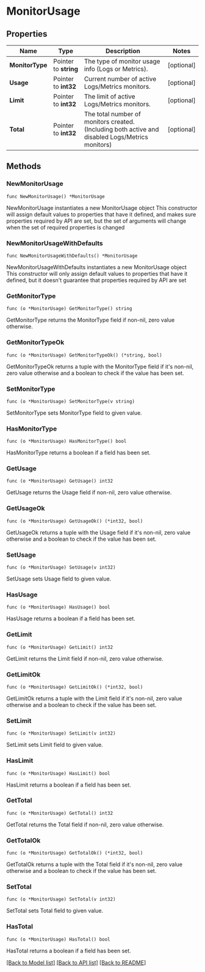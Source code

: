 # MonitorUsage

## Properties

Name | Type | Description | Notes
------------ | ------------- | ------------- | -------------
**MonitorType** | Pointer to **string** | The type of monitor usage info (Logs or Metrics). | [optional] 
**Usage** | Pointer to **int32** | Current number of active Logs/Metrics monitors. | [optional] 
**Limit** | Pointer to **int32** | The limit of active Logs/Metrics monitors. | [optional] 
**Total** | Pointer to **int32** | The total number of monitors created. (Including both active and disabled Logs/Metrics monitors) | [optional] 

## Methods

### NewMonitorUsage

`func NewMonitorUsage() *MonitorUsage`

NewMonitorUsage instantiates a new MonitorUsage object
This constructor will assign default values to properties that have it defined,
and makes sure properties required by API are set, but the set of arguments
will change when the set of required properties is changed

### NewMonitorUsageWithDefaults

`func NewMonitorUsageWithDefaults() *MonitorUsage`

NewMonitorUsageWithDefaults instantiates a new MonitorUsage object
This constructor will only assign default values to properties that have it defined,
but it doesn't guarantee that properties required by API are set

### GetMonitorType

`func (o *MonitorUsage) GetMonitorType() string`

GetMonitorType returns the MonitorType field if non-nil, zero value otherwise.

### GetMonitorTypeOk

`func (o *MonitorUsage) GetMonitorTypeOk() (*string, bool)`

GetMonitorTypeOk returns a tuple with the MonitorType field if it's non-nil, zero value otherwise
and a boolean to check if the value has been set.

### SetMonitorType

`func (o *MonitorUsage) SetMonitorType(v string)`

SetMonitorType sets MonitorType field to given value.

### HasMonitorType

`func (o *MonitorUsage) HasMonitorType() bool`

HasMonitorType returns a boolean if a field has been set.

### GetUsage

`func (o *MonitorUsage) GetUsage() int32`

GetUsage returns the Usage field if non-nil, zero value otherwise.

### GetUsageOk

`func (o *MonitorUsage) GetUsageOk() (*int32, bool)`

GetUsageOk returns a tuple with the Usage field if it's non-nil, zero value otherwise
and a boolean to check if the value has been set.

### SetUsage

`func (o *MonitorUsage) SetUsage(v int32)`

SetUsage sets Usage field to given value.

### HasUsage

`func (o *MonitorUsage) HasUsage() bool`

HasUsage returns a boolean if a field has been set.

### GetLimit

`func (o *MonitorUsage) GetLimit() int32`

GetLimit returns the Limit field if non-nil, zero value otherwise.

### GetLimitOk

`func (o *MonitorUsage) GetLimitOk() (*int32, bool)`

GetLimitOk returns a tuple with the Limit field if it's non-nil, zero value otherwise
and a boolean to check if the value has been set.

### SetLimit

`func (o *MonitorUsage) SetLimit(v int32)`

SetLimit sets Limit field to given value.

### HasLimit

`func (o *MonitorUsage) HasLimit() bool`

HasLimit returns a boolean if a field has been set.

### GetTotal

`func (o *MonitorUsage) GetTotal() int32`

GetTotal returns the Total field if non-nil, zero value otherwise.

### GetTotalOk

`func (o *MonitorUsage) GetTotalOk() (*int32, bool)`

GetTotalOk returns a tuple with the Total field if it's non-nil, zero value otherwise
and a boolean to check if the value has been set.

### SetTotal

`func (o *MonitorUsage) SetTotal(v int32)`

SetTotal sets Total field to given value.

### HasTotal

`func (o *MonitorUsage) HasTotal() bool`

HasTotal returns a boolean if a field has been set.


[[Back to Model list]](../README.md#documentation-for-models) [[Back to API list]](../README.md#documentation-for-api-endpoints) [[Back to README]](../README.md)


